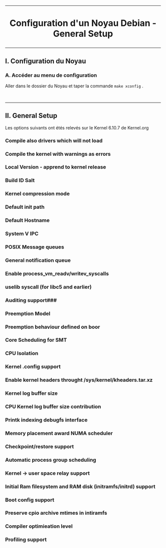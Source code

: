 ------------------------------------------------------------------------------------------------------------------------------------------
# <p align='center'> Configuration d'un Noyau Debian - General Setup </p>

------------------------------------------------------------------------------------------------------------------------------------------
## I. Configuration du Noyau
### A. Accéder au menu de configuration
Aller dans le dossier du Noyau et taper la commande `make xconfig` .


<br />

------------------------------------------------------------------------------------------------------------------------------------------
## II. General Setup 
Les options suivants ont étés relevés sur le Kernel 6.10.7 de Kernel.org

### Compile also drivers which will not load
### Compile the kernel with warnings as errors
### Local Version - apprend to kernel release
### Build ID Salt
### Kernel compression mode
### Default init path
### Default Hostname
### System V IPC
### POSIX Message queues
### General notification queue
### Enable process_vm_readv/writev_syscalls
### uselib syscall (for libc5 and earlier)
### Auditing support### 
### Preemption Model
### Preemption behaviour defined on boor
### Core Scheduling for SMT
### CPU Isolation
### Kernel .config support
### Enable kernel headers throught /sys/kernel/kheaders.tar.xz
### Kernel log buffer size 
### CPU Kernel log buffer size contribution
### Printk indexing debugfs interface
### Memory placement award NUMA scheduler
### Checkpoint/restore support
### Automatic process group scheduling
### Kernel -> user space relay support
### Initial Ram filesystem and RAM disk (initramfs/initrd) support
### Boot config support 
### Preserve cpio archive mtimes in intiramfs
### Compiler optimieation level
### Profiling support
### 
### 
### 
### 
### 
### 
### 


### 
```
```
